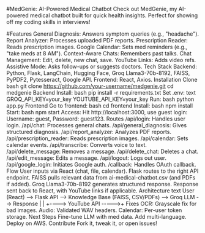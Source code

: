 #MedGenie: AI-Powered Medical Chatbot
Check out MedGenie, my AI-powered medical chatbot built for quick health insights. Perfect for showing off my coding skills in interviews!

#Features
General Diagnosis: Answers symptom queries (e.g., "headache").
Report Analyzer: Processes uploaded PDF reports.
Prescription Reader: Reads prescription images.
Google Calendar: Sets med reminders (e.g., "take meds at 8 AM").
Context-Aware Chats: Remembers past talks.
Chat Management: Edit, delete, new chat, save.
YouTube Links: Adds video refs.
Assistive Mode: Asks follow-ups or suggests doctors.
Tech Stack
Backend: Python, Flask, LangChain, Hugging Face, Groq Llama3-70b-8192, FAISS, PyPDF2, Pytesseract, Google API.
Frontend: React, Axios.
Installation
Clone
bash
git clone https://github.com/your-username/medgenie.git
cd medgenie
Backend
Install:
bash
pip install -r requirements.txt
Set .env:
text
GROQ_API_KEY=your_key
YOUTUBE_API_KEY=your_key
Run:
bash
python app.py
Frontend
Go to frontend:
bash
cd frontend
Install:
bash
npm install
Start:
bash
npm start
Access: Hit http://localhost:3000, use guest login: Username: guest, Password: guest123.
Routes
/api/login: Handles user login.
/api/chat: Processes general chats.
/api/general_diagnosis: Gives structured diagnosis.
/api/report_analyzer: Analyzes PDF reports.
/api/prescription_reader: Reads prescription images.
/api/calendar: Sets calendar events.
/api/transcribe: Converts voice to text.
/api/delete_message: Removes a message.
/api/delete_chat: Deletes a chat.
/api/edit_message: Edits a message.
/api/logout: Logs out user.
/api/google_login: Initiates Google auth.
/callback: Handles OAuth callback.
Flow
User inputs via React (chat, file, calendar).
Flask routes to the right API endpoint.
FAISS pulls relevant data from ai-medical-chatbot.csv (and PDFs if added).
Groq Llama3-70b-8192 generates structured response.
Response sent back to React, with YouTube links if applicable.
Architecture
text
User (React) --> Flask API --> Knowledge Base (FAISS, CSV/PDFs) --> Groq LLM --> Response
                  |                        |
                  +----> YouTube API ----->+
Fixes
OCR: Grayscale fix for bad images.
Audio: Validated WAV headers.
Calendar: Per-user token storage.
Next Steps
Fine-tune LLM with med data.
Add multi-language.
Deploy on AWS.
Contribute
Fork it, tweak it, or open issues!
